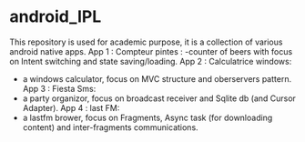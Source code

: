 # android_IPL
This repository is used for academic purpose, it is a collection of various android native apps.
App 1 : Compteur pintes :
  -counter of beers with focus on Intent switching and state saving/loading.
App 2 : Calculatrice windows:
  - a windows calculator, focus on MVC structure and oberservers pattern.
App 3 : Fiesta Sms:
 - a party organizor, focus on broadcast receiver and Sqlite db (and Cursor Adapter).
App 4 : last FM:
 - a lastfm brower, focus on Fragments, Async task (for downloading content) and inter-fragments communications.
